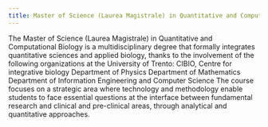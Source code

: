 ```yaml
---
title: Master of Science (Laurea Magistrale) in Quantitative and Computational Biology - QCB
---
```


The Master of Science (Laurea Magistrale) in Quantitative and Computational Biology is a multidisciplinary degree that formally integrates quantitative sciences and applied biology, thanks to the involvement of the following organizations at the University of Trento:
CIBIO, Centre for integrative biology
Department of Physics
Department of Mathematics
Department of Information Engineering and Computer Science
The course focuses on a strategic area where  technology and methodology enable students to face essential questions at the interface between fundamental research and  clinical and pre-clinical areas, through analytical and quantitative approaches.